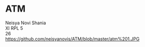 # ATM

Neisya Novi Shania
<br>
XI RPL 5
<br>
26
<br>
https://github.com/neisyanovis/ATM/blob/master/atm%201.JPG
<br>
